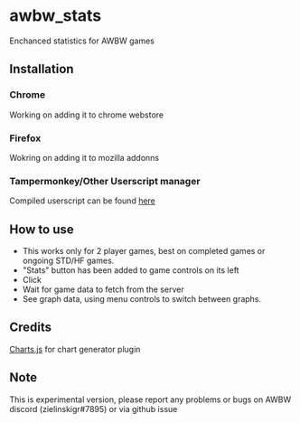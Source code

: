 # awbw_stats
Enchanced statistics for AWBW games

## Installation
### Chrome
Working on adding it to chrome webstore

### Firefox
Wokring on adding it to mozilla addonns

### Tampermonkey/Other Userscript manager
Compiled userscript can be found [here](https://github.com/zielinskigr/awbw_stats/raw/main/dist/advanced_stats.user.js)
## How to use
- This works only for 2 player games, best on completed games or ongoing STD/HF games.
- "Stats" button has been added to game controls on its left
- Click
- Wait for game data to fetch from the server
- See graph data, using menu controls to switch between graphs.

## Credits
[Charts.js](https://www.chartjs.org/) for chart generator plugin

## Note
This is experimental version, please report any problems or bugs on AWBW discord (zielinskigr#7895) or via github issue
